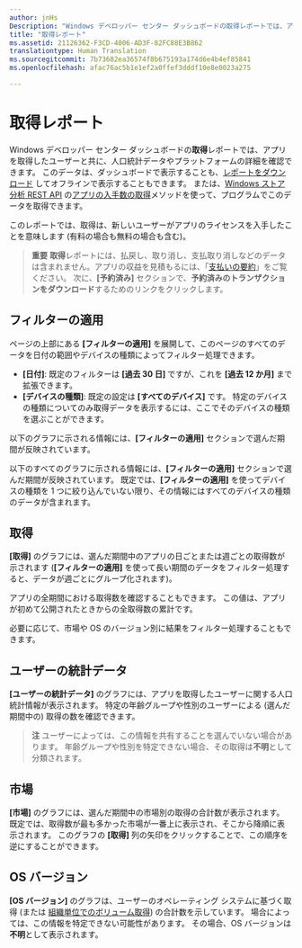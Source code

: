 ```yaml
---
author: jnHs
Description: "Windows デベロッパー センター ダッシュボードの取得レポートでは、アプリを取得したユーザーと共に、人口統計データやプラットフォームの詳細を確認できます。"
title: "取得レポート"
ms.assetid: 21126362-F3CD-4006-AD3F-82FC88E3B862
translationtype: Human Translation
ms.sourcegitcommit: 7b73682ea36574f8b675193a174d6e4b4ef85841
ms.openlocfilehash: afac76ac5b1e1ef2a0ffef3dddf10e8e0023a275

---
```


# 取得レポート


Windows デベロッパー センター ダッシュボードの**取得**レポートでは、アプリを取得したユーザーと共に、人口統計データやプラットフォームの詳細を確認できます。 このデータは、ダッシュボードで表示することも、[レポートをダウンロード](download-analytic-reports.md) してオフラインで表示することもできます。 または、[Windows ストア分析 REST API](../monetize/access-analytics-data-using-windows-store-services.md) の[アプリの入手数の取得](../monetize/get-app-acquisitions.md)メソッドを使って、プログラムでこのデータを取得できます。

このレポートでは、取得は、新しいユーザーがアプリのライセンスを入手したことを意味します (有料の場合も無料の場合も含む)。

> **重要**  **取得**レポートには、払戻し、取り消し、支払取り消しなどのデータは含まれません。アプリの収益を見積もるには、「[支払いの要約](payout-summary.md)」をご覧ください。 次に、**[予約済み]** セクションで、**予約済みのトランザクションをダウンロード**するためのリンクをクリックします。



## フィルターの適用


ページの上部にある **[フィルターの適用]** を展開して、このページのすべてのデータを日付の範囲やデバイスの種類によってフィルター処理できます。

-   **[日付]**: 既定のフィルターは **[過去 30 日]** ですが、これを **[過去 12 か月]** まで拡張できます。
-   **[デバイスの種類]**: 既定の設定は **[すべてのデバイス]** です。 特定のデバイスの種類についてのみ取得データを表示するには、ここでそのデバイスの種類を選ぶことができます。

以下のグラフに示される情報には、**[フィルターの適用]** セクションで選んだ期間が反映されています。

以下のすべてのグラフに示される情報には、**[フィルターの適用]** セクションで選んだ期間が反映されています。 既定では、**[フィルターの適用]** を使ってデバイスの種類を 1 つに絞り込んでいない限り、その情報にはすべてのデバイスの種類のデータが含まれます。

## 取得


**[取得]** のグラフには、選んだ期間中のアプリの日ごとまたは週ごとの取得数が示されます  (**[フィルターの適用]** を使って長い期間のデータをフィルター処理すると、データが週ごとにグループ化されます)。

アプリの全期間における取得数を確認することもできます。 この値は、アプリが初めて公開されたときからの全取得数の累計です。

必要に応じて、市場や OS のバージョン別に結果をフィルター処理することもできます。

## ユーザーの統計データ


**[ユーザーの統計データ]** のグラフには、アプリを取得したユーザーに関する人口統計情報が表示されます。 特定の年齢グループや性別のユーザーによる (選んだ期間中の) 取得の数を確認できます。

> **注**  ユーザーによっては、この情報を共有することを選んでいない場合があります。 年齢グループや性別を特定できない場合、その取得は**不明**として分類されます。

 

## 市場


**[市場]** のグラフには、選んだ期間中の市場別の取得の合計数が表示されます。 既定では、取得数が最も多かった市場が一番上に表示され、そこから降順に表示されます。 このグラフの **[取得]** 列の矢印をクリックすることで、この順序を逆にすることができます。

## OS バージョン


**[OS バージョン]** のグラフは、ユーザーのオペレーティング システムに基づく取得 (または [組織単位でのボリューム取得](organizational-licensing.md)) の合計数を示しています。 場合によっては、この情報を特定できない可能性があります。 その場合、OS バージョンは**不明**として表示されます。



 

 



<!--HONumber=Nov16_HO1-->


